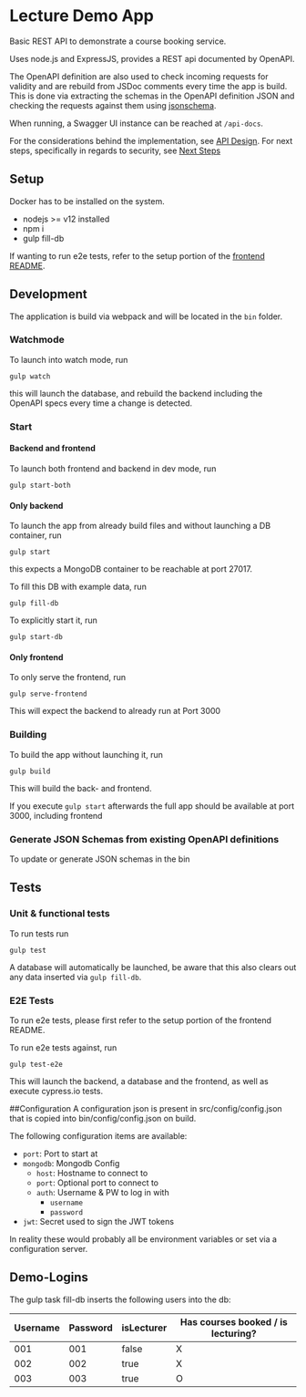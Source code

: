 # Lecture Demo App
Basic REST API to demonstrate a course booking service.

Uses node.js and ExpressJS, provides a REST api documented by OpenAPI.

The OpenAPI definition are also used to check incoming requests for validity and are rebuild from JSDoc comments every time the app is build.
This is done via extracting the schemas in the OpenAPI definition JSON and checking the requests against them using [jsonschema](https://www.npmjs.com/package/jsonschema).

When running, a Swagger UI instance can be reached at `/api-docs`.

For the considerations behind the implementation, see [API Design](/doc/API%20Design.md).
For next steps, specifically in regards to security, see [Next Steps](/doc/Next%20Steps.md)

## Setup
Docker has to be installed on the system.

* nodejs >= v12 installed
* npm i 
* gulp fill-db

If wanting to run e2e tests, refer to the setup portion of the [frontend README](/web/README.md).

## Development
The application is build via webpack and will be located in the `bin` folder.

### Watchmode
To launch into watch mode, run

`gulp watch`

this will launch the database, and rebuild the backend including the OpenAPI specs every time a change is detected.

### Start
#### Backend and frontend
To launch both frontend and backend in dev mode, run

`gulp start-both`

#### Only backend
To launch the app from already build files and without launching a DB container, run

`gulp start`

this expects a MongoDB container to be reachable at port 27017. 

To fill this DB with example data, run

`gulp fill-db`

To explicitly start it, run 

`gulp start-db`

#### Only frontend
To only serve the frontend, run

`gulp serve-frontend`

This will expect the backend to already run at Port 3000

### Building
To build the app without launching it, run

`gulp build`

This will build the back- and frontend.

If you execute `gulp start` afterwards the full app should be available at port 3000, including frontend

### Generate JSON Schemas from existing OpenAPI definitions
To update or generate JSON schemas in the bin  

## Tests
### Unit & functional tests
To run tests run

`gulp test`

A database will automatically be launched, be aware that this also clears out any data inserted via `gulp fill-db`.

### E2E Tests
To run e2e tests, please first refer to the setup portion of the frontend README.

To run e2e tests against, run

`gulp test-e2e`

This will launch the backend, a database and the frontend, as well as execute cypress.io tests.


##Configuration
A configuration json is present in src/config/config.json that is copied into bin/config/config.json on build.

The following configuration items are available:

* `port`: Port to start at
* `mongodb`: Mongodb Config
    * `host`: Hostname to connect to
    * `port`: Optional port to connect to
    * `auth`: Username & PW to log in with
        * `username`
        * `password`
* `jwt`: Secret used to sign the JWT tokens

In reality these would probably all be environment variables or set via a configuration server.

## Demo-Logins

The gulp task fill-db inserts the following users into the db:

Username | Password | isLecturer | Has courses booked / is lecturing?
---------|----------|-----------|----------------------------------
001 | 001 | false | X
002 | 002 | true | X
003 | 003 | true | O

